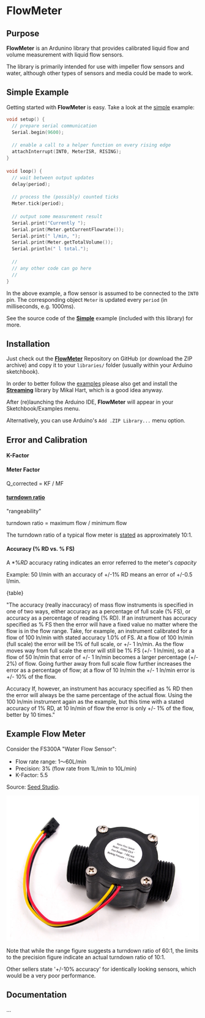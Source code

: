 # FlowMeter

## Purpose

**FlowMeter** is an Ardunino library that provides calibrated liquid flow and volume measurement with liquid flow sensors.

The library is primarily intended for use with impeller flow sensors and water, although other types of sensors and media could be made to work.

## Simple Example ##

Getting started with **FlowMeter** is easy. Take a look at the [simple](/examples/Simple/Simple.ino) example:

```c++
void setup() {
  // prepare serial communication
  Serial.begin(9600);

  // enable a call to a helper function on every rising edge
  attachInterrupt(INT0, MeterISR, RISING);
}

void loop() {
  // wait between output updates
  delay(period);

  // process the (possibly) counted ticks
  Meter.tick(period);

  // output some measurement result
  Serial.print("Currently ");
  Serial.print(Meter.getCurrentFlowrate());
  Serial.print(" l/min, ");
  Serial.print(Meter.getTotalVolume());
  Serial.println(" l total.");

  //
  // any other code can go here
  //
}
```

In the above example, a flow sensor is assumed to be connected to the `INT0` pin. The corresponding object `Meter` is updated every `period` (in milliseconds, e.g. 1000ms).

See the source code of the [**Simple**](examples/Simple/Simple.ino) example (included with this library) for more.

## Installation ##

Just check out the [**FlowMeter**](https://github.com/sekdiy/FlowMeter) Repository on GitHub (or download the ZIP archive) and copy it to your `libraries/` folder (usually within your Arduino sketchbook).

In order to better follow the [examples](/examples) please also get and install the [**Streaming**](http://arduiniana.org/libraries/streaming/) library by Mikal Hart, which is a good idea anyway.

After (re)launching the Arduino IDE, **FlowMeter** will appear in your Sketchbook/Examples menu.

Alternatively, you can use Arduino's `Add .ZIP Library...` menu option.

## Error and Calibration

#### K-Factor

#### Meter Factor

Q_corrected = KF / MF

#### [turndown ratio](https://en.wikipedia.org/wiki/Turndown_ratio#Flow_meters)

"rangeability"

turndown ratio = maximum flow / minimum flow

The turndown ratio of a typical flow meter is [stated](https://en.wikipedia.org/wiki/Turndown_ratio#Typical_turndown_ratio_of_various_meter_types) as approximately 10:1.

#### Accuracy (% RD vs. % FS)

A *%*RD* accuracy rating indicates an error referred to the meter's *capacity*

Example: 50 l/min with an accuracy of +/-1% RD means an error of +/-0.5 l/min.

{table}

"The accuracy (really inaccuracy) of mass flow instruments is specified in one of two ways, either accuracy as a percentage of full scale (% FS), or accuracy as a percentage of reading (% RD).
If an instrument has accuracy specified as % FS then the error will have a fixed value no matter where the flow is in the flow range. Take, for example, an instrument calibrated for a flow of 100 ln/min with stated accuracy 1.0% of FS. At a flow of 100 ln/min (full scale) the error will be 1% of full scale, or +/- 1 ln/min. As the flow moves way from full scale the error will still be 1% FS (+/- 1 ln/min), so at a flow of 50 ln/min that error of +/- 1 ln/min becomes a larger percentage (+/- 2%) of flow. Going further away from full scale flow further increases the error as a percentage of flow; at a flow of 10 ln/min the +/- 1 ln/min error is +/- 10% of the flow.

Accuracy
If, however, an instrument has accuracy specified as % RD then the error will always be the same percentage of the actual flow. Using the 100 ln/min instrument again as the example, but this time with a stated accuracy of 1% RD, at 10 ln/min of flow the error is only +/- 1% of the flow, better by 10 times."

## Example Flow Meter

Consider the FS300A "Water Flow Sensor":

* Flow rate range: 1～60L/min
* Precision: 3% (flow rate from 1L/min to 10L/min)
* K-Factor: 5.5

Source: [Seed Studio](http://www.seeedstudio.com/wiki/G3/4_Water_Flow_sensor).

![FS300A](/doc/P21408651.jpg "Source: [Seed Studio](http://www.seeedstudio.com/wiki/G3/4_Water_Flow_sensor)")

Note that while the range figure suggests a turndown ratio of 60:1, the limits to the precision figure indicate an actual turndown ratio of 10:1.

Other sellers state '+/-10% accuracy' for identically looking sensors, which would be a very poor performance.

## Documentation

...

